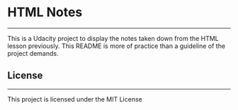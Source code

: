 # HTML Notes
___

This is a Udacity project to display the notes taken down from the HTML lesson previously. This README is more of practice than a guideline of the project demands.

## License 
___

This project is licensed under the MIT License
